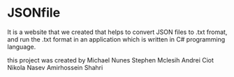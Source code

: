 # JSONfile
It is a website that we created that helps to convert JSON files to .txt fromat, and run the .txt format in an application which is written in C# programming language.



this project was created by 
Michael Nunes
Stephen Mclesih 
Andrei Ciot 
Nikola Nasev 
Amirhossein Shahri
